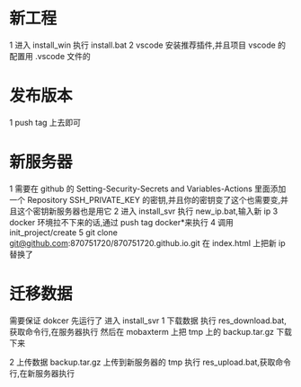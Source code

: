 # 新工程

1 进入 install_win 执行 install.bat
2 vscode 安装推荐插件,并且项目 vscode 的配置用 .vscode 文件的

# 发布版本

1 push tag 上去即可

# 新服务器

1 需要在 github 的 Setting-Security-Secrets and Variables-Actions 里面添加一个 Repository SSH_PRIVATE_KEY 的密钥,并且你的密钥变了这个也需要变,并且这个密钥新服务器也是用它
2 进入 install_svr 执行 new_ip.bat,输入新 ip
3 docker 环境拉不下来的话,通过 push tag docker\*来执行
4 调用 init_project/create
5 git clone git@github.com:870751720/870751720.github.io.git 在 index.html 上把新 ip 替换了

# 迁移数据

需要保证 dokcer 先运行了
进入 install_svr
1 下载数据
执行 res_download.bat,获取命令行,在服务器执行
然后在 mobaxterm 上把 tmp 上的 backup.tar.gz 下载下来

2 上传数据
backup.tar.gz 上传到新服务器的 tmp
执行 res_upload.bat,获取命令行,在新服务器执行

